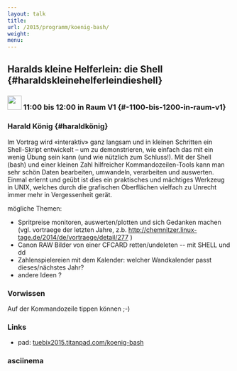 ```yaml
---
layout: talk
title:
url: /2015/programm/koenig-bash/
weight: 
menu:
---
```

## Haralds kleine Helferlein: die Shell {#haraldskleinehelferleindieshell}

### <img height = "32" src="../../../images/talk.svg"> 11:00 bis 12:00 in Raum V1 {#-1100-bis-1200-in-raum-v1}

### Harald König {#haraldkönig}

Im Vortrag wird «interaktiv» ganz langsam und in kleinen Schritten ein Shell-Skript entwickelt – um zu demonstrieren, wie einfach das mit ein wenig Übung sein kann (und wie nützlich zum Schluss!).
Mit der Shell (bash) und einer kleinen Zahl hilfreicher Kommandozeilen-Tools kann man sehr schön Daten bearbeiten, umwandeln, verarbeiten und auswerten. Einmal erlernt und geübt ist dies ein praktisches und mächtiges Werkzeug in UNIX, welches durch die grafischen Oberflächen vielfach zu Unrecht immer mehr in Vergessenheit gerät.

mögliche Themen:

- Spritpreise monitoren, auswerten/plotten und sich Gedanken machen (vgl. vortraege der letzten Jahre, z.b. http://chemnitzer.linux-tage.de/2014/de/vortraege/detail/277 )
- Canon RAW Bilder von einer CFCARD retten/undeleten -- mit SHELL und dd
- Zahlenspielereien mit dem Kalender: welcher Wandkalender passt dieses/nächstes Jahr?
- andere Ideen ?

### Vorwissen

Auf der Kommandozeile tippen können ;-)

### Links

- pad: <a href="https://tuebix2015.titanpad.com/koenig-bash" target="_blank">tuebix2015.titanpad.com/koenig-bash</a>

### asciinema

<script type="text/javascript" src="https://asciinema.org/a/22405.js" id="asciicast-22405" async></script>
